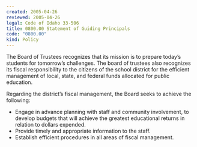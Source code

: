 ```yaml
---
created: 2005-04-26
reviewed: 2005-04-26
legal: Code of Idaho 33-506
title: 0800.00 Statement of Guiding Principals
code: "0800.00"
kind: Policy
---
```


The Board of Trustees recognizes that its mission is to prepare today’s students for tomorrow’s challenges. The board of trustees also recognizes its fiscal responsibility to the citizens of the school district for the efficient management of local, state, and federal funds allocated for public education.

Regarding the district’s fiscal management, the Board seeks to achieve the following:

- Engage in advance planning with staff and community involvement, to develop budgets that will achieve the greatest educational returns in relation to dollars expended.
- Provide timely and appropriate information to the staff.
- Establish efficient procedures in all areas of fiscal management.

